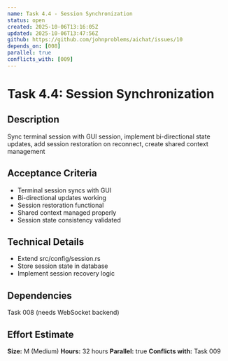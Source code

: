 ```yaml
---
name: Task 4.4 - Session Synchronization
status: open
created: 2025-10-06T13:16:05Z
updated: 2025-10-06T13:47:56Z
github: https://github.com/johnproblems/aichat/issues/10
depends_on: [008]
parallel: true
conflicts_with: [009]
---
```


# Task 4.4: Session Synchronization

## Description
Sync terminal session with GUI session, implement bi-directional state updates, add session restoration on reconnect, create shared context management

## Acceptance Criteria
- Terminal session syncs with GUI
- Bi-directional updates working
- Session restoration functional
- Shared context managed properly
- Session state consistency validated

## Technical Details
- Extend src/config/session.rs
- Store session state in database
- Implement session recovery logic

## Dependencies
Task 008 (needs WebSocket backend)

## Effort Estimate
**Size:** M (Medium)
**Hours:** 32 hours
**Parallel:** true
**Conflicts with:** Task 009
